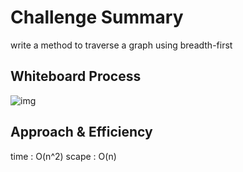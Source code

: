 # Challenge Summary
<!-- Description of the challenge -->
write a method to traverse a graph using breadth-first


## Whiteboard Process
<!-- Embedded whiteboard image -->

![img](./ch36.png)

## Approach & Efficiency
<!-- What approach did you take? Why? What is the Big O space/time for this approach? -->
time : O(n^2) 
scape : O(n) 